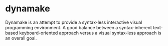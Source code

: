 dynamake
========

Dynamake is an attempt to provide a syntax-less interactive visual programming environment. A good balance between a syntax-inherent text-based keyboard-oriented approach versus a visual syntax-less approach is an overall goal.
